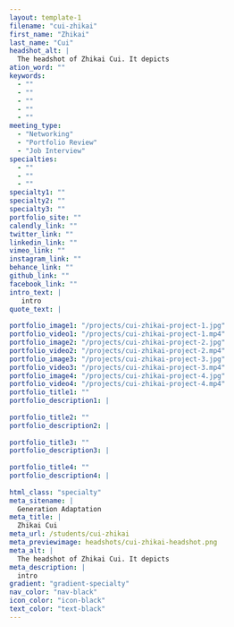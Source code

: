 ```yaml
---
layout: template-1
filename: "cui-zhikai" 
first_name: "Zhikai"
last_name: "Cui"
headshot_alt: |
  The headshot of Zhikai Cui. It depicts
ation_word: ""
keywords:
  - ""
  - ""
  - ""
  - ""
  - ""
meeting_type:
  - "Networking"
  - "Portfolio Review"
  - "Job Interview"
specialties:
  - ""
  - ""
  - ""
specialty1: ""
specialty2: ""
specialty3: ""
portfolio_site: ""
calendly_link: ""
twitter_link: ""
linkedin_link: ""
vimeo_link: ""
instagram_link: ""
behance_link: ""
github_link: ""
facebook_link: ""
intro_text: |
   intro
quote_text: |
  
portfolio_image1: "/projects/cui-zhikai-project-1.jpg"
portfolio_video1: "/projects/cui-zhikai-project-1.mp4"
portfolio_image2: "/projects/cui-zhikai-project-2.jpg"
portfolio_video2: "/projects/cui-zhikai-project-2.mp4"
portfolio_image3: "/projects/cui-zhikai-project-3.jpg"
portfolio_video3: "/projects/cui-zhikai-project-3.mp4"
portfolio_image4: "/projects/cui-zhikai-project-4.jpg"
portfolio_video4: "/projects/cui-zhikai-project-4.mp4"
portfolio_title1: ""
portfolio_description1: |
  
portfolio_title2: ""
portfolio_description2: |
   
portfolio_title3: ""
portfolio_description3: |
  
portfolio_title4: ""
portfolio_description4: |
  
html_class: "specialty"
meta_sitename: |
  Generation Adaptation
meta_title: |
  Zhikai Cui
meta_url: /students/cui-zhikai
meta_previewimage: headshots/cui-zhikai-headshot.png
meta_alt: |
  The headshot of Zhikai Cui. It depicts
meta_description: |
  intro
gradient: "gradient-specialty"
nav_color: "nav-black"
icon_color: "icon-black"
text_color: "text-black"
---
```


